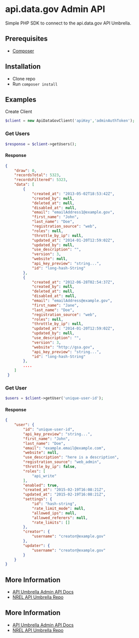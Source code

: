 # api.data.gov Admin API

Simple PHP SDK to connect to the api.data.gov API Umbrella.

## Prerequisites
- [Composer](https://getcomposer.org/)

## Installation
- Clone repo
- Run `composer install`

## Examples
Create Client
```php
$client = new ApiDataGovClient('apiKey','adminAuthToken');
```
### Get Users
```php
$response = $client->getUsers();
```
#### Response
```json
{
    "draw": 0,
    "recordsTotal": 5323,
    "recordsFiltered": 5323,
    "data": [
        {
            "created_at": "2013-05-02T18:53:42Z",
            "created_by": null,
            "deleted_at": null,
            "disabled_at": null,
            "email": "emailAddress1@example.gov",
            "first_name": "John",
            "last_name": "Doe",
            "registration_source": "web",
            "roles": null,
            "throttle_by_ip": null,
            "updated_at": "2014-01-20T12:59:02Z",
            "updated_by": null,
            "use_description": "",
            "version": 3,
            "website": null,
            "api_key_preview": "string...",
            "id": "long-hash-String"
        },
        {
            "created_at": "2012-06-28T02:54:37Z",
            "created_by": null,
            "deleted_at": null,
            "disabled_at": null,
            "email": "emailAddress@example.gov",
            "first_name": "Jane",
            "last_name": "Doe",
            "registration_source": "web",
            "roles": null,
            "throttle_by_ip": null,
            "updated_at": "2014-01-20T12:59:02Z",
            "updated_by": null,
            "use_description": "",
            "version": 3,
            "website": "http://gsa.gov",
            "api_key_preview": "string...",
            "id": "long-hash-String"
        },
        ....
    ]
 }
 ```
 
### Get User
```php
$users = $client->getUser('unique-user-id');
```
#### Response
```json
{
    "user": {
        "id": "unique-user-id",
        "api_key_preview": "string...",
        "first_name": "John",
        "last_name": "Doe",
        "email": "example.email@example.com",
        "website": null,
        "use_description": "here is a description",
        "registration_source": "web_admin",
        "throttle_by_ip": false,
        "roles": [
            "api_write"
        ],
        "enabled": true,
        "created_at": "2015-02-19T16:08:21Z",
        "updated_at": "2015-02-19T16:08:21Z",
        "settings": {
            "id": "hash-string",
            "rate_limit_mode": null,
            "allowed_ips": null,
            "allowed_referers": null,
            "rate_limits": []
        },
        "creator": {
            "username": "creator@example.gov"
        },
        "updater": {
            "username": "creator@example.gov"
        }
    }
}
```

## More Information
- [API Umbrella Admin API Docs](http://nrel.github.io/api-umbrella/docs/admin-api/)
- [NREL API Umbrella Repo](https://github.com/NREL/api-umbrella)


## More Information
- [API Umbrella Admin API Docs](http://nrel.github.io/api-umbrella/docs/admin-api/)
- [NREL API Umbrella Repo](https://github.com/NREL/api-umbrella)

